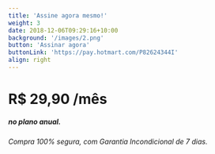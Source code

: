 ```yaml
---
title: 'Assine agora mesmo!'
weight: 3
date: 2018-12-06T09:29:16+10:00
background: '/images/2.png'
button: 'Assinar agora'
buttonLink: 'https://pay.hotmart.com/P82624344I'
align: right
---
```


# R$ 29,90 **/mês** 
##### no plano anual.
###### Compra 100% segura, com Garantia Incondicional de 7 dias.